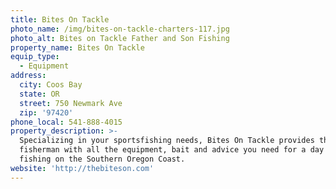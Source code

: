 ```yaml
---
title: Bites On Tackle
photo_name: /img/bites-on-tackle-charters-117.jpg
photo_alt: Bites on Tackle Father and Son Fishing
property_name: Bites On Tackle
equip_type:
  - Equipment
address:
  city: Coos Bay
  state: OR
  street: 750 Newmark Ave
  zip: '97420'
phone_local: 541-888-4015
property_description: >-
  Specializing in your sportsfishing needs, Bites On Tackle provides the sport
  fisherman with all the equipment, bait and advice you need for a day of
  fishing on the Southern Oregon Coast.
website: 'http://thebiteson.com'
---
```


